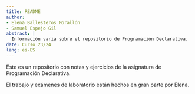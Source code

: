 ```yaml
---
title: README
author:
- Elena Ballesteros Morallón
- Samuel Espejo Gil
abstract: |
  Información varia sobre el repositorio de Programación Declarativa.
date: Curso 23/24
lang: es-ES
---
```


Este es un repositorio con notas y ejercicios de la asignatura de Programación Declarativa.

El trabajo y exámenes de laboratorio están hechos en gran parte por Elena.

